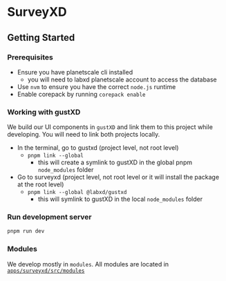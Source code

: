 # SurveyXD

## Getting Started

### Prerequisites

- Ensure you have planetscale cli installed
  - you will need to labxd planetscale account to access the database
- Use `nvm` to ensure you have the correct `node.js` runtime
- Enable corepack by running `corepack enable`

### Working with gustXD

We build our UI components in `gustXD` and link them to this project while
developing. You will need to link both projects locally.

- In the terminal, go to gustxd (project level, not root level)
  - `pnpm link --global`
    - this will create a symlink to gustXD in the global pnpm `node_modules`
      folder
- Go to surveyxd (project level, not root level or it will install the package
  at the root level)
  - `pnpm link --global @labxd/gustxd`
    - this will symlink to gustXD in the local `node_modules` folder

### Run development server

```bash
pnpm run dev
```

### Modules

We develop mostly in `modules`. All modules are located in
[`apps/surveyxd/src/modules`](modules.md)
